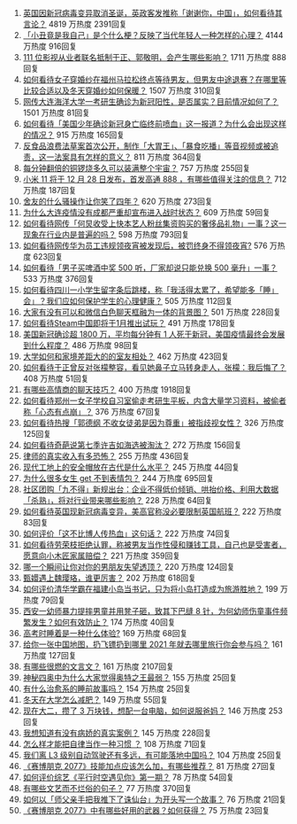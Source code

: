 1. [英国因新冠病毒变异取消圣诞，英政客发推称「谢谢你，中国」，如何看待其言论？](https://www.zhihu.com/question/435898356) 4819 万热度 2391回复
1. [「小丑竟是我自己」是个什么梗？反映了当代年轻人一种怎样的心理？](https://www.zhihu.com/question/435578338) 4144 万热度 916回复
1. [111 位影视从业者联名抵制于正、郭敬明，会产生哪些影响？](https://www.zhihu.com/question/435917056) 1711 万热度 888回复
1. [如何看待女子穿婚纱在福州马拉松终点等待男友，但男友中途退赛？在哪里等比较合适以及冬天穿婚纱如何保暖？](https://www.zhihu.com/question/435985864) 1507 万热度 310回复
1. [网传大连海洋大学一考研生确诊为新冠阳性，是否属实？目前情况如何了？](https://www.zhihu.com/question/435956663) 1501 万热度 81回复
1. [如何看待「美国少年确诊新冠身亡临终前喷血」这一报道？为什么会出现这样的情况？](https://www.zhihu.com/question/435788699) 915 万热度 165回复
1. [反食品浪费法草案首次公开，制作「大胃王」、「暴食吃播」等音视频或被追责，这一法案具有怎样的意义？](https://www.zhihu.com/question/435940839) 811 万热度 364回复
1. [每分钟翻倍的铜锣烧多久可以装满整个宇宙？](https://www.zhihu.com/question/265508027) 757 万热度 255回复
1. [小米 11 将于 12 月 28 日发布，首发高通 888 ，有哪些值得关注的信息？](https://www.zhihu.com/question/435943441) 712 万热度 187回复
1. [舍友的什么骚操作让你笑了四年？](https://www.zhihu.com/question/435608547) 620 万热度 273回复
1. [为什么大连疫情没有成都严重却宣布进入战时状态？](https://www.zhihu.com/question/435692285) 609 万热度 59回复
1. [如何看待网传「何炅收受上快本艺人粉丝集资购买的奢侈品礼物」一事？这一现象在行业内是普遍的吗？](https://www.zhihu.com/question/435906854) 598 万热度 793回复
1. [如何看待网传华为员工违规领夜宵被发现后，被罚终身不得领夜宵?](https://www.zhihu.com/question/435580264) 576 万热度 623回复
1. [如何看待「男子买啤酒中奖 500 听，厂家却说只能兑换 500 毫升」一事？](https://www.zhihu.com/question/435860651) 533 万热度 376回复
1. [如何看待四川一小学生留字条后跳楼，称「我活得太累了，希望能多「睡」会」？我们应如何保护学生的心理健康？](https://www.zhihu.com/question/435081629) 505 万热度 112回复
1. [大家有没有可以和微信白色聊天框融为一体的背景图？](https://www.zhihu.com/question/379486356) 501 万热度 228回复
1. [如何看待Steam中国即将于1月推出试玩？](https://www.zhihu.com/question/435824072) 491 万热度 178回复
1. [美国新冠确诊超  1800  万，平均每分钟有  1  人死于新冠，美国疫情最终会发展到什么程度？](https://www.zhihu.com/question/435938350) 486 万热度 98回复
1. [大学如何和家境差距大的的室友相处？](https://www.zhihu.com/question/34460425) 462 万热度 423回复
1. [如何看待于正曾反对张檬整容，看见她鼻子立马转身走人，张檬：我后悔了？](https://www.zhihu.com/question/435608964) 408 万热度 51回复
1. [有哪些高情商的聊天技巧？](https://www.zhihu.com/question/327635458) 400 万热度 1918回复
1. [如何看待郑州一女子学校自习室偷走考研生平板，内含大量学习资料，被偷者称「心态有点崩」？](https://www.zhihu.com/question/435959508) 376 万热度 67回复
1. [如何看待热搜「郭德纲 不收女徒弟是因为尊重」被指歧视女性？](https://www.zhihu.com/question/435928578) 326 万热度 125回复
1. [如何看待奇葩说第七季许吉如海选被淘汰？](https://www.zhihu.com/question/435595547) 272 万热度 156回复
1. [律师的真实收入有多恐怖？](https://www.zhihu.com/question/360433896) 255 万热度 436回复
1. [现代工地上的安全帽放在古代是什么水平？](https://www.zhihu.com/question/435208534) 245 万热度 44回复
1. [为什么很多女生 get 不到表情包？](https://www.zhihu.com/question/393293873) 244 万热度 695回复
1. [社区团购「九不得」新规出台：企业不得低价倾销、哄抬价格、利用大数据「杀熟」，将对行业带来哪些影响？](https://www.zhihu.com/question/436014708) 228 万热度 64回复
1. [如何看待英国现新冠病毒变异，美高官称没必要限制英国航班？](https://www.zhihu.com/question/435846972) 222 万热度 83回复
1. [如何评价「这不比博人传热血」这句话？](https://www.zhihu.com/question/435291789) 222 万热度 74回复
1. [如何看待劳荣枝拒绝认罪，称被男友当作性侵和赚钱工具，自己也是受害者，愿意向小木匠家属赔偿？](https://www.zhihu.com/question/435804457) 221 万热度 359回复
1. [哪一个瞬间让你对你的男朋友失望透顶？](https://www.zhihu.com/question/434004267) 220 万热度 124回复
1. [甄嬛遇上魏璎珞，谁更厉害？](https://www.zhihu.com/question/289923126) 202 万热度 618回复
1. [如何评价清华学霸在福建小岛当书记，只为将小岛打造成为旅游胜地？](https://www.zhihu.com/question/435704323) 199 万热度 79回复
1. [西安一幼师暴力提摔男童并用凳子砸，致其下巴缝 8 针，为何幼师伤童事件频繁发生？如何有效防止？](https://www.zhihu.com/question/435946218) 174 万热度 40回复
1. [高考时睡着是一种什么体验?](https://www.zhihu.com/question/435326138) 169 万热度 68回复
1. [给你一张中国地图，扔飞镖扔到哪里 2021 年就去哪里旅行你会参与吗？](https://www.zhihu.com/question/435421386) 161 万热度 127回复
1. [有哪些很燃的文言文？](https://www.zhihu.com/question/298238543) 161 万热度 2107回复
1. [神秘四奥中为什么大家觉得奥特之王最弱？](https://www.zhihu.com/question/379593307) 155 万热度 25回复
1. [有什么治愈系的睡前故事吗？](https://www.zhihu.com/question/370362932) 154 万热度 25回复
1. [冬天在大学怎么减肥？](https://www.zhihu.com/question/433941604) 149 万热度 55回复
1. [现在大二，攒了 3 万块钱，想配一台电脑，如何说服爸妈？](https://www.zhihu.com/question/434462078) 146 万热度 253回复
1. [我想知道有没有病娇的真实案例？](https://www.zhihu.com/question/336556018) 145 万热度 228回复
1. [怎么样才能把自律当作一种习惯 ？](https://www.zhihu.com/question/432084549) 108 万热度 71回复
1. [我们离 L3 级别自动驾驶还有多远，有可能落地中国吗？](https://www.zhihu.com/question/435957693) 104 万热度 25回复
1. [《赛博朋克 2077》技能加点应该怎么加，有哪些推荐？](https://www.zhihu.com/question/432575627) 81 万热度 27回复
1. [如何评价综艺《平行时空遇见你》第一期？](https://www.zhihu.com/question/435880550) 78 万热度 54回复
1. [有哪些文艺而不烂俗的句子？](https://www.zhihu.com/question/384858847) 77 万热度 370回复
1. [如何以「师父亲手把我推下了诛仙台」为开头写一个故事？](https://www.zhihu.com/question/435873943) 76 万热度 21回复
1. [《赛博朋克 2077》中有哪些好用的武器？如何获得？](https://www.zhihu.com/question/434599152) 75 万热度 23回复